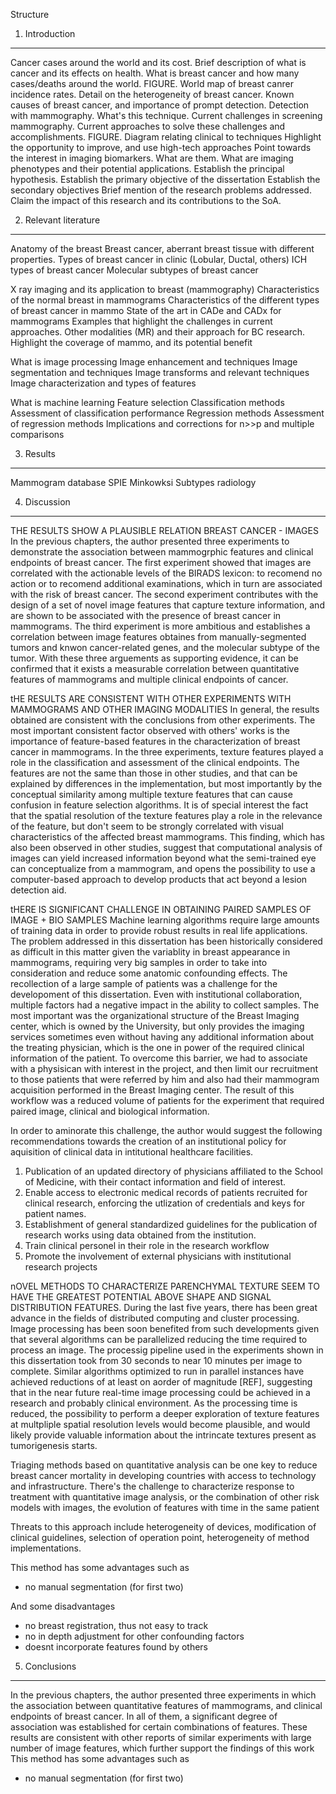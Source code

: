 Structure

1. Introduction
---------------
Cancer cases around the world and its cost.
Brief description of what is cancer and its effects on health.
What is breast cancer and how many cases/deaths around the world.
  FIGURE. World map of breast canrer incidence rates.
Detail on the heterogeneity of breast cancer.
Known causes of breast cancer, and importance of prompt detection.
Detection with mammography. What's this technique.
Current challenges in screening mammography.
Current approaches to solve these challenges and accomplishments.
  FIGURE. Diagram relating clinical to techniques
Highlight the opportunity to improve, and use high-tech approaches
Point towards the interest in imaging biomarkers. What are them.
What are imaging phenotypes and their potential applications.
Establish the principal hypothesis.
Establish the primary objective of the dissertation
Establish the secondary objectives
Brief mention of the research problems addressed.
Claim the impact of this research and its contributions to the SoA.


2. Relevant literature
----------------------
Anatomy of the breast
Breast cancer, aberrant breast tissue with different properties.
Types of breast cancer in clinic (Lobular, Ductal, others)
ICH types of breast cancer
Molecular subtypes of breast cancer

X ray imaging and its application to breast (mammography)
Characteristics of the normal breast in mammograms
Characteristics of the different types of breast cancer in mammo
State of the art in CADe and CADx for mammograms
Examples that highlight the challenges in current approaches.
Other modalities (MR) and their approach for BC research.
Highlight the coverage of mammo, and its potential benefit

What is image processing
Image enhancement and techniques
Image segmentation and techniques
Image transforms and relevant techniques
Image characterization and types of features

What is machine learning
Feature selection
Classification methods
Assessment of classification performance
Regression methods
Assessment of regression methods
Implications and corrections for n>>p and multiple comparisons


3. Results
------------
Mammogram database
SPIE
Minkowksi
Subtypes radiology

4. Discussion
--------------

THE RESULTS SHOW A PLAUSIBLE RELATION BREAST CANCER - IMAGES
In the previous chapters, the author presented three experiments to demonstrate the association between mammogrphic features and clinical endpoints of breast cancer. The first experiment showed that images are correlated with the actionable levels of the BIRADS lexicon: to recomend no action or to recomend additional examinations, which in turn are associated with the risk of breast cancer. The second experiment contributes with the design of a set of novel image features that capture texture information, and are shown to be associated with the presence of breast cancer in mammograms. The third experiment is more ambitious and establishes a correlation between image features obtaines from manually-segmented tumors and knwon cancer-related genes, and the molecular subtype of the tumor. With these three arguements as supporting evidence, it can be confirmed that it exists a measurable correlation between quantitative features of mammograms and multiple clinical endpoints of cancer. 



tHE RESULTS ARE CONSISTENT WITH OTHER EXPERIMENTS WITH MAMMOGRAMS AND OTHER IMAGING MODALITIES
In general, the results obtained are consistent with the conclusions from other experiments. The most important consistent factor observed with others' works is the importance of feature-based features in the characterization of breast cancer in mammograms. In the three experiments, texture features played a role in the classification and assessment of the clinical endpoints. The features are not the same than those in other studies, and that can be explained by differences in the implementation, but most importantly by the conceptual similarity among multiple texture features that can cause confusion in feature selection algorithms. It is of special interest the fact that the spatial resolution of the texture features play a role in the relevance of the feature, but don't seem to be strongly correlated with visual characteristics of the affected breast mammograms. This finding, which has also been observed in other studies, suggest that computational analysis of images can yield increased information beyond what the semi-trained eye can conceptualize from a mammogram, and opens the possibility to use a computer-based approach to develop products that act beyond a lesion detection aid.



tHERE IS SIGNIFICANT CHALLENGE IN OBTAINING PAIRED SAMPLES OF IMAGE + BIO SAMPLES
Machine learning algorithms require large amounts of training data in order to provide robust results in real life applications. The problem addressed in this dissertation has been historically considered as difficult in this matter given the variablity in breast appearance in mammograms, requiring very big samples in order to take into consideration and reduce some anatomic confounding effects. The recollection of a large sample of patients was a challenge for the developoment of this dissertation. Even with institutional collaboration, multiple factors had a negative impact in the ability to collect samples. The most important was the organizational structure of the Breast Imaging center, which is owned by the University, but only provides the imaging services sometimes even without having any additional information about the treating physician, which is the one in power of the required clinical information of the patient. To overcome this barrier, we had to associate with a physisican with interest in the project, and then limit our recruitment to those patients that were referred by him and also had their mammogram acquisition performed in the Breast Imaging center. The result of this workflow was a reduced volume of patients for the experiment that required paired image, clinical and biological information.

In order to aminorate this challenge, the author would suggest the following recommendations towards the creation of an institutional policy for aquisition of clinical data in intitutional healthcare facilities.
1) Publication of an updated directory of physicians affiliated to the School of Medicine, with their contact information and field of interest.
2) Enable access to electronic medical records of patients recruited for clinical research, enforcing the utlization of credentials and keys for patient names.
3) Establishment of general standardized guidelines for the publication of research works using data obtained from the institution.
4) Train clinical personel in their role in the research workflow 
5) Promote the involvement of external physicians with institutional research projects



nOVEL METHODS TO CHARACTERIZE PARENCHYMAL TEXTURE SEEM TO HAVE THE GREATEST POTENTIAL ABOVE SHAPE AND SIGNAL DISTRIBUTION FEATURES.
During the last five years, there has been great advance in the fields of distributed computing and cluster processing. Image processing has been soon benefited from such developments given that several algorithms can be parallelized reducing the time required to process an image. The processig pipeline used in the experiments shown in this dissertation took from 30 seconds to near 10 minutes per image to complete. Similar algorithms optimized to run in parallel instances have achieved reductions of at least on aorder of magnitude [REF], suggesting that in the near future real-time image processing could be achieved in a research and probably clinical environment. As the processing time is reduced, the possibility to perform a deeper exploration of texture features at multpliple spatial resolution levels would become plausible, and would likely provide valuable information about the intrincate textures present as tumorigenesis starts.



Triaging methods based on quantitative analysis can be one key to reduce breast cancer mortality in developing countries with access to technology and infrastructure.
There's the challenge to characterize response to treatment with quantitative image analysis, or the combination of other risk models with images, the evolution of features with time in the same patient

Threats to this approach include heterogeneity of devices, modification of clinical guidelines, selection of operation point, heterogeneity of method implementations. 

This method has some advantages such as
 - no manual segmentation (for first two)

And some disadvantages
 - no breast registration, thus not easy to track
 - no in depth adjustment for other confounding factors
 - doesnt incorporate features found by others



5. Conclusions
--------------
In the previous chapters, the author presented three experiments in which the association between quantitative features of mammograms, and clinical endpoints of breast cancer. In all of them, a significant degree of association was established for certain combinations of features. 
These results are consistent with other reports of similar experiments with large number of image features, which further support the findings of this work
This method has some advantages such as
 - no manual segmentation (for first two)






